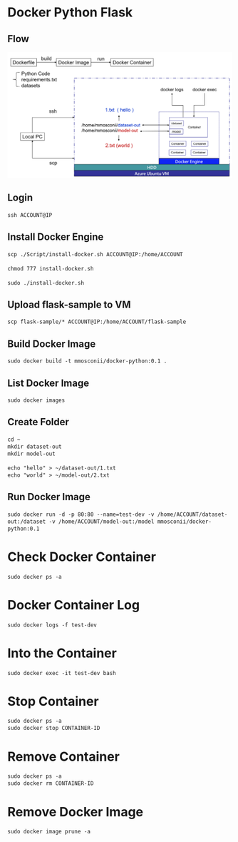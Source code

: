 # Docker Python Flask

## Flow
![](./Images/flow.png)

## Login
```
ssh ACCOUNT@IP
```

## Install Docker Engine
```
scp ./Script/install-docker.sh ACCOUNT@IP:/home/ACCOUNT

chmod 777 install-docker.sh

sudo ./install-docker.sh
```

## Upload flask-sample to VM
```
scp flask-sample/* ACCOUNT@IP:/home/ACCOUNT/flask-sample
```

## Build Docker Image
```
sudo docker build -t mmosconii/docker-python:0.1 .
```

## List Docker Image
```
sudo docker images
```

## Create Folder
```
cd ~
mkdir dataset-out
mkdir model-out

echo "hello" > ~/dataset-out/1.txt
echo "world" > ~/model-out/2.txt
```

## Run Docker Image
```
sudo docker run -d -p 80:80 --name=test-dev -v /home/ACCOUNT/dataset-out:/dataset -v /home/ACCOUNT/model-out:/model mmosconii/docker-python:0.1
```

# Check Docker Container
```
sudo docker ps -a
```

# Docker Container Log
```
sudo docker logs -f test-dev
```

# Into the Container
```
sudo docker exec -it test-dev bash
```

# Stop Container
```
sudo docker ps -a
sudo docker stop CONTAINER-ID
```

# Remove Container
```
sudo docker ps -a
sudo docker rm CONTAINER-ID
```

# Remove Docker Image
```
sudo docker image prune -a
```